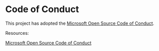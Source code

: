 # Code of Conduct

This project has adopted the [Microsoft Open Source Code of Conduct](https://opensource.microsoft.com/codeofconduct/).

Resources:

[Microsoft Open Source Code of Conduct](https://opensource.microsoft.com/codeofconduct/)

